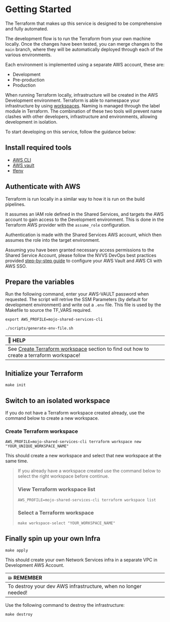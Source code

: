 # Getting Started

The Terraform that makes up this service is designed to be comprehensive and fully automated.

The development flow is to run the Terraform from your own machine locally.
Once the changes have been tested, you can merge changes to the `main` branch,
where they will be automatically deployed through each of the various environments.

Each environment is implemented using a separate AWS account, these are:

- Development
- Pre-production
- Production

When running Terraform locally, infrastructure will be created in the AWS Development environment.
Terraform is able to namespace your infrastructure by using
[workspaces](https://www.terraform.io/docs/state/workspaces.html).
Naming is managed through the label module in Terraform.
The combination of these two tools will prevent name clashes with other developers,
infrastructure and environments, allowing development in isolation.

To start developing on this service, follow the guidance below:

## Install required tools

- [AWS CLI](https://aws.amazon.com/cli/)
- [AWS vault](https://github.com/99designs/aws-vault#installing)
- [tfenv](https://github.com/tfutils/tfenv)

## Authenticate with AWS

Terraform is run locally in a similar way to how it is run on the build pipelines.

It assumes an IAM role defined in the Shared Services, and targets the AWS account to gain access to the Development environment.
This is done in the Terraform AWS provider with the `assume_role` configuration.

Authentication is made with the Shared Services AWS account, which then assumes the role into the target environment.

Assuming you have been granted necessary access permissions to the Shared Service Account, please follow the NVVS DevOps best practices provided [step-by-step guide](https://ministryofjustice.github.io/nvvs-devops/documentation/team-guide/best-practices/use-aws-sso.html#re-configure-aws-vault) to configure your AWS Vault and AWS Cli with AWS SSO.

## Prepare the variables

Run the following command, enter your AWS-VAULT password when requested. The script will retrive the SSM Parameters (by default for development environment) and write out a `.env` file.
This file is used by the Makefile to source the TF_VARS required.

```shell
export AWS_PROFILE=mojo-shared-services-cli

./scripts/generate-env-file.sh
```

| :bell: HELP                                                                                                            |
| :--------------------------------------------------------------------------------------------------------------------- |
| See [Create Terraform workspace](#create-terraform-workspace) section to find out how to create a terraform workspace! |

## Initialize your Terraform

```shell
make init
```

## Switch to an isolated workspace

If you do not have a Terraform workspace created already, use the command below to create a new workspace.

### Create Terraform workspace

```shell
AWS_PROFILE=mojo-shared-services-cli terraform workspace new "YOUR_UNIQUE_WORKSPACE_NAME"
```

This should create a new workspace and select that new workspace at the same time.

> If you already have a workspace created use the command below to select the right workspace before continue.
>
> ### View Terraform workspace list
>
> ```shell
> AWS_PROFILE=mojo-shared-services-cli terraform workspace list
> ```
>
> ### Select a Terraform workspace
>
> ```shell
> make workspace-select "YOUR_WORKSPACE_NAME"
> ```

## Finally spin up your own Infra

```shell
make apply
```

This should create your own Network Services infra in a separate VPC in Development AWS Account.

| :boom: REMEMBER                                                |
| :------------------------------------------------------------- |
| To destroy your dev AWS infrastructure, when no longer needed! |

Use the following command to destroy the infrastructure:

```shell
make destroy
```
